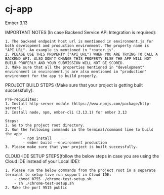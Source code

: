 # cj-app
Ember 3.13

IMPORTANT NOTES (In case Backend Service API Integration is required):

    1. The backend endpoint host url is mentioned in environment.js for both development and production environment. The property name is "API_URL". An example is mentioned in "router.js".
    2. PLEASE USE THIS PROPERTY ("API_URL") WHEN YOU ARE TRYING TO CALL A BACKEND API. ALSO DON'T CHANGE THIS PROPERTY ELSE THE APP WILL NOT BUILD PROPERLY AND YOUR SUBMISSION WILL NOT BE SCORED. 
    3. Make sure that all the properties mentioned in "development" environment in environment.js are also mentioned in "production" environment for the app to build properly.
     

PROJECT BUILD STEPS (Make sure that your project is getting built successfully):

    Pre-requisites:
    1. Install http-server module (https://www.npmjs.com/package/http-server).
    2. Install node, npm, ember-cli (3.13.1) for ember 3.13

    Steps:
    1. Go to the project root directory.
    2. Run the following commands in the terminal/command line to build the app:
            - npm install
            - ember build --environment production
    3. Please make sure that your project is built successfully.

CLOUD-IDE SETUP STEPS(follow the below steps in case you are using the Cloud IDE instead of your Local IDE):

    1. Please run the below commands from the project root in a separate terminal to setup live run support in Cloud IDE:
        - chmod 0755 ./chrome-test-setup.sh
        - sh ./chrome-test-setup.sh
    2. Make the port 9515 public
